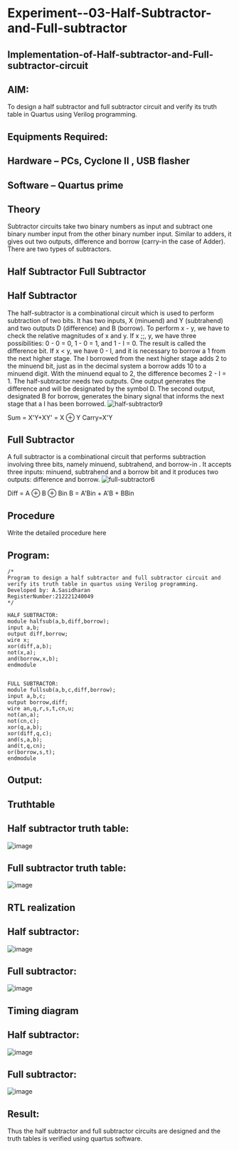 # Experiment--03-Half-Subtractor-and-Full-subtractor
## Implementation-of-Half-subtractor-and-Full-subtractor-circuit
## AIM:
To design a half subtractor and full subtractor circuit and verify its truth table in Quartus using Verilog programming.

## Equipments Required:
## Hardware – PCs, Cyclone II , USB flasher
## Software – Quartus prime
## Theory
Subtractor circuits take two binary numbers as input and subtract one binary number input from the other binary number input. Similar to adders, it gives out two outputs, difference and borrow (carry-in the case of Adder). There are two types of subtractors.

## Half Subtractor Full Subtractor
## Half Subtractor
The half-subtractor is a combinational circuit which is used to perform subtraction of two bits. It has two inputs, X (minuend) and Y (subtrahend) and two outputs D (difference) and B (borrow). To perform x - y, we have to check the relative magnitudes of x and y. If x ;;, y, we have three possibilities: 0 - 0 = 0, 1 - 0 = 1, and 1 - I = 0. The result is called the difference bit. If x < y, we have 0 - I, and it is necessary to borrow a 1 from the next higher stage. The I borrowed from the next higher stage adds 2 to the minuend bit, just as in the decimal system a borrow adds 10 to a minuend digit. With the minuend equal to 2, the difference becomes 2 - I = 1. The half-subtractor needs two outputs. One output generates the difference and will be designated by the symbol D. The second output, designated B for borrow, generates the binary signal that informs the next stage that a I has been borrowed.
![half-subtractor9](https://user-images.githubusercontent.com/36288975/166112538-58c3bc7c-ee5d-4e6a-ac8d-8e8328efe27a.png)


Sum = X'Y+XY' = X ⊕ Y
Carry=X'Y

## Full Subtractor
A full subtractor is a combinational circuit that performs subtraction involving three bits, namely minuend, subtrahend, and borrow-in . It accepts three inputs: minuend, subtrahend and a borrow bit and it produces two outputs: difference and borrow. 
![full-subtractor6](https://user-images.githubusercontent.com/36288975/166112541-24c68359-3de8-4674-ae22-8272ffc385ed.png)


Diff = A ⊕ B ⊕ Bin B = A'Bin + A'B + BBin

## Procedure



Write the detailed procedure here 


## Program:
~~~
/*
Program to design a half subtractor and full subtractor circuit and verify its truth table in quartus using Verilog programming.
Developed by: A.Sasidharan
RegisterNumber:212221240049
*/
~~~
~~~
HALF SUBTRACTOR:
module halfsub(a,b,diff,borrow);
input a,b;
output diff,borrow;
wire x;
xor(diff,a,b);
not(x,a);
and(borrow,x,b);
endmodule


FULL SUBTRACTOR:
module fullsub(a,b,c,diff,borrow);
input a,b,c;
output borrow,diff;
wire an,q,r,s,t,cn,u;
not(an,a);
not(cn,c);
xor(q,a,b);
xor(diff,q,c);
and(s,a,b);
and(t,q,cn);
or(borrow,s,t);
endmodule
~~~
## Output:


## Truthtable
## Half subtractor truth table:
![image](https://user-images.githubusercontent.com/94154712/192497945-713e3518-9c29-41ba-83df-8545c1b5111a.png)
## Full subtractor truth table:
![image](https://user-images.githubusercontent.com/94154712/192498079-bdefc6ac-ee4a-401a-bdaf-e502958954d9.png)


##  RTL realization
## Half subtractor:
![image](https://user-images.githubusercontent.com/94154712/192498231-3a30926c-6d2c-435e-95de-4199b60bf688.png)
## Full subtractor:
![image](https://user-images.githubusercontent.com/94154712/192498324-e579e03b-c5db-4701-b7a2-4b479896c963.png)


## Timing diagram
## Half subtractor:
![image](https://user-images.githubusercontent.com/94154712/192498351-3d942924-837d-4e94-adb7-34c6afc0c65f.png)
## Full subtractor:
![image](https://user-images.githubusercontent.com/94154712/192498561-f28a612c-d269-4560-b055-1f3ba0a9c8af.png)

## Result:
Thus the half subtractor and full subtractor circuits are designed and the truth tables is verified using quartus software.
